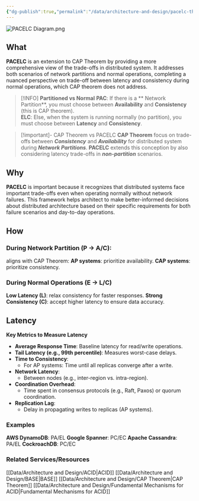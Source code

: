 ```yaml
---
{"dg-publish":true,"permalink":"/data/architecture-and-design/pacelc-theorem/"}
---
```


![PACELC Diagram.png](/img/user/Data/Architecture%20and%20Design/Diagrams/PACELC%20Diagram.png)
## What
**PACELC** is an extension to CAP Theorem by providing a more comprehensive view of the trade-offs in distributed system. It addresses both scenarios of network partitions and normal operations, completing a nuanced perspective on trade-off between latency and consistency during normal operations, which CAP theorem does not address.

>[!INFO] **Partitioned vs Normal**
>**PAC**: If there is a ** Network Partition**, you must choose between **Availability** and **Consistency** (this is CAP theorem). \
>**ELC**: Else, when the system is running normally (no partition), you must choose between **Latency** and **Consistency**.

> [!important]- CAP Theorem vs PACELC
> **CAP Theorem** focus on trade-offs between ***Consistency*** and ***Availability*** for distributed system during ***Network Partitions***.
> **PACELC** extends this conception by also considering latency trade-offs in ***non-partition*** scenarios.

## Why
**PACELC** is important because it recognizes that distributed systems face important trade-offs even when operating normally without network failures. This framework helps architect to make better-informed decisions about distributed architecture based on their specific requirements for both failure scenarios and day-to-day operations.
## How
### **During Network Partition (P -> A/C):**
aligns with CAP Theorem:
**AP systems**: prioritize availability.
**CAP systems**: prioritize consistency.
### **During Normal Operations (E -> L/C)**
**Low Latency (L)**: relax consistency for faster responses.
**Strong Consistency (C)**: accept higher latency to ensure data accuracy.

## Latency
**Key Metrics to Measure Latency**
- **Average Response Time**: Baseline latency for read/write operations.
- **Tail Latency (e.g., 99th percentile)**: Measures worst-case delays.
- **Time to Consistency**:
    - For AP systems: Time until all replicas converge after a write.
- **Network Latency**:
    - Between nodes (e.g., inter-region vs. intra-region).
- **Coordination Overhead**:
    - Time spent in consensus protocols (e.g., Raft, Paxos) or quorum coordination.    
- **Replication Lag**:
    - Delay in propagating writes to replicas (AP systems).
### Examples
**AWS DynamoDB**: PA/EL
**Google Spanner**: PC/EC
**Apache Cassandra**: PA/EL
**CockroachDB**: PC/EC

### Related Services/Resources
[[Data/Architecture and Design/ACID\|ACID]]
[[Data/Architecture and Design/BASE\|BASE]]
[[Data/Architecture and Design/CAP Theorem\|CAP Theorem]]
[[Data/Architecture and Design/Fundamental Mechanisms for ACID\|Fundamental Mechanisms for ACID]]



















